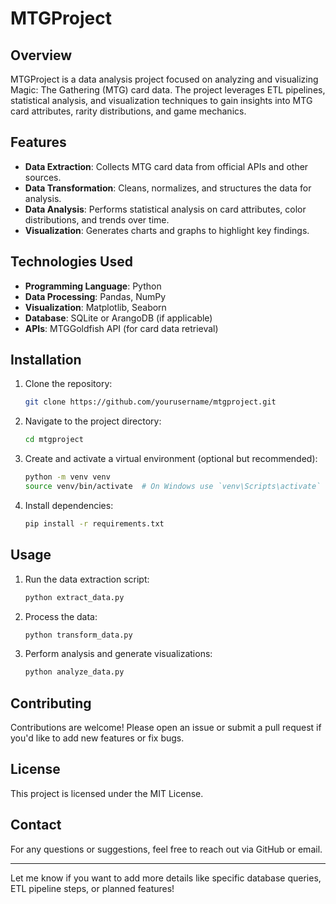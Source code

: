 # MTGProject

## Overview
MTGProject is a data analysis project focused on analyzing and visualizing Magic: The Gathering (MTG) card data. The project leverages ETL pipelines, statistical analysis, and visualization techniques to gain insights into MTG card attributes, rarity distributions, and game mechanics.

## Features
- **Data Extraction**: Collects MTG card data from official APIs and other sources.
- **Data Transformation**: Cleans, normalizes, and structures the data for analysis.
- **Data Analysis**: Performs statistical analysis on card attributes, color distributions, and trends over time.
- **Visualization**: Generates charts and graphs to highlight key findings.

## Technologies Used
- **Programming Language**: Python
- **Data Processing**: Pandas, NumPy
- **Visualization**: Matplotlib, Seaborn
- **Database**: SQLite or ArangoDB (if applicable)
- **APIs**: MTGGoldfish API (for card data retrieval)

## Installation
1. Clone the repository:
   ```sh
   git clone https://github.com/yourusername/mtgproject.git
   ```
2. Navigate to the project directory:
   ```sh
   cd mtgproject
   ```
3. Create and activate a virtual environment (optional but recommended):
   ```sh
   python -m venv venv
   source venv/bin/activate  # On Windows use `venv\Scripts\activate`
   ```
4. Install dependencies:
   ```sh
   pip install -r requirements.txt
   ```

## Usage
1. Run the data extraction script:
   ```sh
   python extract_data.py
   ```
2. Process the data:
   ```sh
   python transform_data.py
   ```
3. Perform analysis and generate visualizations:
   ```sh
   python analyze_data.py
   ```

## Contributing
Contributions are welcome! Please open an issue or submit a pull request if you'd like to add new features or fix bugs.

## License
This project is licensed under the MIT License.

## Contact
For any questions or suggestions, feel free to reach out via GitHub or email.

---
Let me know if you want to add more details like specific database queries, ETL pipeline steps, or planned features!

